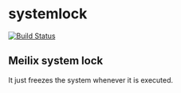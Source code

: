 # systemlock

[![Build Status](https://travis-ci.org/fossasia/meilix-systemlock.svg?branch=master)](https://travis-ci.org/fossasia/meilix-systemlock)

## Meilix system lock

It just freezes the system whenever it is executed.
